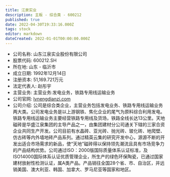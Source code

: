```yaml
---
title: 江泉实业
description: 主板 - 综合类 - 600212
published: true
date: 2022-04-30T19:33:16.000Z
tags: stock
editor: markdown
dateCreated: 2022-01-01T00:00:00.000Z
---
```


- 公司名称: 山东江泉实业股份有限公司
- 股票代码: 600212.SH
- 所在地: 山东 - 临沂市
- 成立日期: 1992年12月14日
- 注册资本: 51,169.721万元
- 法定代表人: 赵彤宇
- 主营业务: 主营业务:发电业务，铁路专用线运输业务
- 公司官网: [lvnengdianzi.com](lvnengdianzi.com)
- 公司介绍: 公司是综合类企业，主营业务包括发电业务、铁路专用线运输业务两大类。公司发电业务是以上游钢铁、焦化企业的尾气为原料综合利用发电。铁路专用线运输业务主要经营铁路专用线及货场，铁路全线长达13公里。天地磁砖是华盛江泉集团的主导产品之一，由集团建材分公司通关下辖的三家合资企业共同生产开发。公司目前有水晶砖、亚光砖、抛光砖、玻化砖、地爬壁、仿古砖等内外墙地砖产品系列。通过精英云集的研究开发中心，源源不断的开发出适合市场需求的新品，使“天地”磁砖得以保持领先潮流且具有市场竞争力的产品结构优势。公司通过ISO：2000版国际质量体系认证标准，及ISO14000国际体系认证优质管理企业，所生产的绿色环保陶瓷，已通过国家建材放射性检测认证，属A类产品。产品销往全国28个省、市、自治区，并远销美国、澳大利亚、韩国、加拿大、罗马尼亚等国家和地区。


